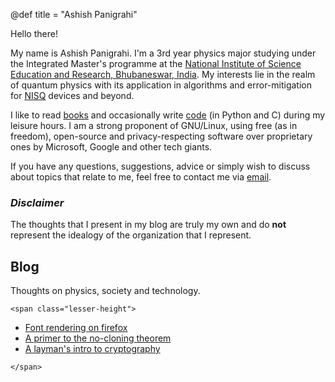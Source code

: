 @def title = "Ashish Panigrahi"

Hello there!

My name is Ashish Panigrahi. I'm a 3rd year physics major studying under the Integrated Master's programme at the [National Institute of Science Education and Research, Bhubaneswar, India](https://www.niser.ac.in). My interests lie in the realm of quantum physics with its application in algorithms and error-mitigation for [NISQ](https://arxiv.org/abs/1801.00862) devices and beyond.

I like to read [books](books/) and occasionally write [code](https://github.com/paniash) (in Python and C) during my leisure hours. I am a strong proponent of GNU/Linux, using free (as in freedom), open-source and privacy-respecting software over proprietary ones by Microsoft, Google and other tech giants.

If you have any questions, suggestions, advice or simply wish to discuss about topics that relate to me, feel free to contact me via [email](mailto:ashish.panigrahi@niser.ac.in).

### *Disclaimer*
The thoughts that I present in my blog are truly my own and do **not** represent the idealogy of the organization that I represent.

## Blog

Thoughts on physics, society and technology.

~~~
<span class="lesser-height">
~~~

- [Font rendering on firefox](/blog/2021-05-30-firefox-fonts//)
- [A primer to the no-cloning theorem](/blog/2020-07-26-no-cloning-theorem/)
- [A layman's intro to cryptography](/blog/2020-07-20-cryptography-intro/)

~~~
</span>
~~~
